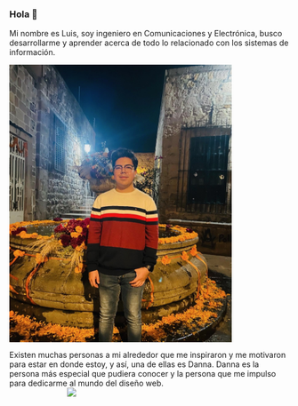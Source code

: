 ### Hola 👋

Mi nombre es Luis, soy ingeniero en Comunicaciones y Electrónica, busco desarrollarme y aprender acerca de todo lo relacionado con los sistemas  de información.

<img align='center' src="./711BE62C-41B9-49E7-A941-D31B6F8E210B.jpeg" width="400px">

Existen muchas personas a mi alrededor que me inspiraron y me motivaron para estar en donde estoy, y así, una de ellas es Danna. Danna es la persona más especial que pudiera conocer y la persona que me impulso para dedicarme al mundo del diseño web.
<img align='right' src="./IMG_0690.PNG" width="400px">


<!--
**luisrguez/luisrguez** is a ✨ _special_ ✨ repository because its `README.md` (this file) appears on your GitHub profile.

Here are some ideas to get you started:

- 🔭 I’m currently working on ...
- 🌱 I’m currently learning ...
- 👯 I’m looking to collaborate on ...
- 🤔 I’m looking for help with ...
- 💬 Ask me about ...
- 📫 How to reach me: ...
- 😄 Pronouns: ...
- ⚡ Fun fact: ...
-->

